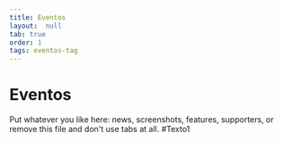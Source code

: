 ```yaml
---
title: Eventos
layout:  null
tab: true
order: 1
tags: eventos-tag
---
```


# Eventos

Put whatever you like here: news, screenshots, features, supporters, or remove this file and don't use tabs at all. #Texto1 
